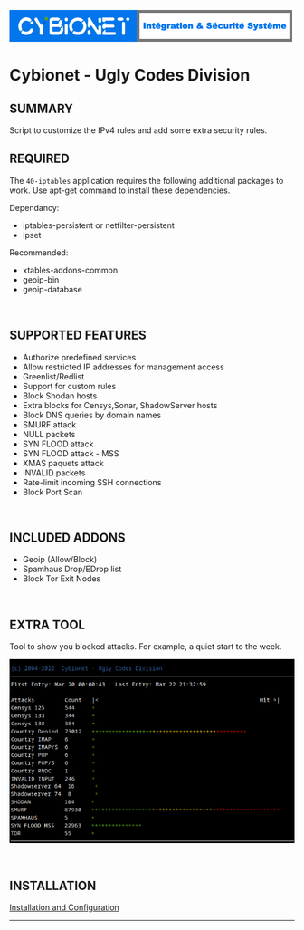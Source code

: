 ![alt text][logo]

# Cybionet - Ugly Codes Division

## SUMMARY

Script to customize the IPv4 rules and add some extra security rules.

## REQUIRED

The `40-iptables` application requires the following additional packages to work. Use apt-get command to install these dependencies.

Dependancy: 
 - iptables-persistent or netfilter-persistent
 - ipset

Recommended:
 - xtables-addons-common
 - geoip-bin
 - geoip-database

<br>

## SUPPORTED FEATURES

- Authorize predefined services
- Allow restricted IP addresses for management access
- Greenlist/Redlist
- Support for custom rules
- Block Shodan hosts
- Extra blocks for Censys,Sonar, ShadowServer hosts
- Block DNS queries by domain names
- SMURF attack
- NULL packets
- SYN FLOOD attack
- SYN FLOOD attack - MSS
- XMAS paquets attack
- INVALID packets
- Rate-limit incoming SSH connections
- Block Port Scan

<br>

## INCLUDED ADDONS
- Geoip (Allow/Block)
- Spamhaus Drop/EDrop list
- Block Tor Exit Nodes

<br>

## EXTRA TOOL

Tool to show you blocked attacks. For example, a quiet start to the week.

![Attacks Graph Report](./md/ATTGRAPH2.png "Attack Graph Report")

<br>

## INSTALLATION

[Installation and Configuration](INSTALL.md) 

---
[logo]: ./md/logo.png "Cybionet"
